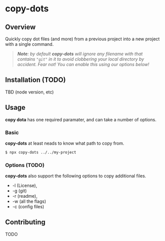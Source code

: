 # copy-dots

## Overview

Quickly copy dot files (and more) from a previous project into a new project with a single command.

> _**Note**: by default **copy-dots** will ignore any filename with that contains `"git"` in it to avoid clobbering your local directory by accident.  Fear not!  You can enable this using our options below!_

## Installation (TODO)

TBD (node version, etc)

## Usage

**copy dota** has one required paramater, and can take a number of options.

### Basic

**copy-dots** at least neads to know what path to copy from.

```sh
$ npx copy-dots ../../my-project
```

### Options (TODO)

**copy-dots** also support the following options to copy additional files.

- -l (License), 
- -g (git)
- -r (readme), 
- -w (all the flags)
- -c (config files)

## Contributing
TODO
